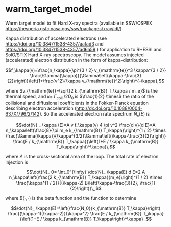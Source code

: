 # warm_target_model
Warm target model to fit Hard X-ray spectra (available in SSW/OSPEX https://hesperia.gsfc.nasa.gov/ssw/packages/xray/idl/)

Kappa distribution of accelerated electrons (see https://doi.org/10.3847/1538-4357/aafad3 and https://doi.org/10.3847/1538-4357/ad6a59 ) for application to RHESSI and SolO/STIX Hard X-ray spectroscopy.
The model assumes injected (accelerated) electron distribution in the form of kappa-distribution:

$$f_\kappa(v)=\frac{n_\kappa}{\pi^{3 / 2} v_{\mathrm{te}}^3 \kappa^{3 / 2}} \frac{\Gamma(\kappa)}{\Gamma\left(\kappa-\frac{3}{2}\right)}\left(1+\frac{v^2}{\kappa v_{\mathrm{te}}^2}\right)^{-\kappa},$$

where $v_{\mathrm{te}}=\sqrt{2 k_{\mathrm{B}} T_\kappa / m_e}$ is the thermal speed, and $\kappa=$ $\Gamma_{\text {coll }} / 2 D_0$ is $\frac{1}{2} \times$ the ratio of the collisional and diffusional coefficients in the Fokker-Planck equation describing electron acceleration (http://dx.doi.org/10.1088/0004-637X/796/2/142). So the accelerated electron rate spectrum $\dot{N}_\kappa(E)$ is

$$\dot{N} _ \kappa (E)=A v f_\kappa(v) 4 \pi v^2 \frac{d v}{d E}=A n_\kappa\left(\frac{8}{\pi m_e k_{\mathrm{B}} T_\kappa}\right)^{1 / 2} \times \frac{\Gamma(\kappa)}{\kappa^{3/2}\Gamma\left(\kappa-\frac{3}{2}\right)} \frac{E / k_{\mathrm{B}} T_\kappa}{\left(1+E / \kappa k_{\mathrm{B}} T_\kappa\right)^\kappa}\,$$

where $A$ is the cross-sectional area of the loop. The total rate of electron injection is

$$\dot{N}_ 0= \int_0^{\infty} \dot{N}_ \kappa(E) d E=2 A n_\kappa\left(\frac{2 k_{\mathrm{B}} T_\kappa}{m_e}\right)^{1 / 2} \times \frac{\kappa^{1 / 2}}{(\kappa-2) B\left(\kappa-\frac{3}{2}, \frac{1}{2}\right)}\,,$$

where $B(\cdot, \cdot)$ is the beta function and the function to determine

$$\dot{N}_ \kappa(E)=\left(\frac{N_0}{k_{\mathrm{B}} T_\kappa}\right) \frac{(\kappa-1)(\kappa-2)}{\kappa^2} \frac{E / k_{\mathrm{B}} T_\kappa}{\left(1+E / \kappa k_{\mathrm{B}} T_\kappa\right)^\kappa} .$$







